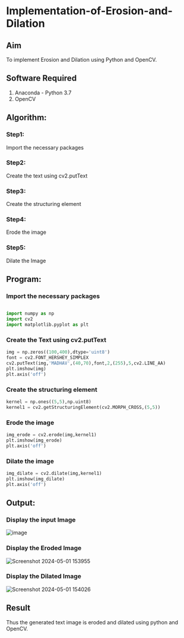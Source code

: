 # Implementation-of-Erosion-and-Dilation
## Aim
To implement Erosion and Dilation using Python and OpenCV.
## Software Required
1. Anaconda - Python 3.7
2. OpenCV
## Algorithm:
### Step1:
Import the necessary packages

### Step2:
Create the text using cv2.putText

### Step3:
Create the structuring element

### Step4:
Erode the image

### Step5:
Dilate the Image

## Program:

### Import the necessary packages
``` Python

import numpy as np
import cv2
import matplotlib.pyplot as plt
```

### Create the Text using cv2.putText
``` Python
img = np.zeros((100,400),dtype='uint8')
font = cv2.FONT_HERSHEY_SIMPLEX
cv2.putText(img,'MADHAV',(40,70),font,2,(255),5,cv2.LINE_AA)
plt.imshow(img)
plt.axis('off')
```
### Create the structuring element
``` Python
kernel = np.ones((5,5),np.uint8)
kernel1 = cv2.getStructuringElement(cv2.MORPH_CROSS,(5,5))
```
### Erode the image
``` Python
img_erode = cv2.erode(img,kernel1)
plt.imshow(img_erode)
plt.axis('off')
```
### Dilate the image
``` Python
img_dilate = cv2.dilate(img,kernel1)
plt.imshow(img_dilate)
plt.axis('off')
```
## Output:

### Display the input Image
![image](https://github.com/lokeshrahulv/erosion--dilation/assets/118423842/16315647-c4c2-452e-b288-d30db38d0c58)

### Display the Eroded Image
![Screenshot 2024-05-01 153955](https://github.com/lokeshrahulv/erosion--dilation/assets/118423842/3f4def65-be51-4f6c-916a-278e31145386)

### Display the Dilated Image
![Screenshot 2024-05-01 154026](https://github.com/lokeshrahulv/erosion--dilation/assets/118423842/dcdfb2d9-58f4-4c34-b32c-e425583a5db5)

## Result
Thus the generated text image is eroded and dilated using python and OpenCV.

